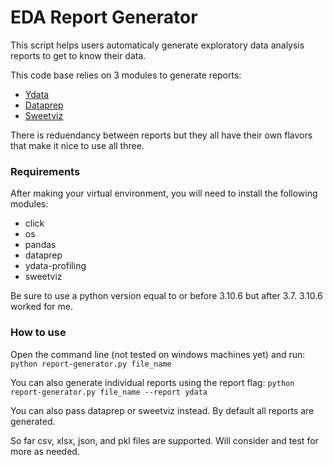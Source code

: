 # EDA Report Generator
This script helps users automaticaly generate exploratory data analysis reports to get to know their data.

This code base relies on 3 modules to generate reports:
- [Ydata](https://ydata-profiling.ydata.ai/docs/master/index.html)
- [Dataprep](https://dataprep.ai)
- [Sweetviz](https://github.com/fbdesignpro/sweetviz)

There is reduendancy between reports but they all have their own flavors that make it nice to use all three.

### Requirements
After making your virtual environment, you will need to install the following modules:
- click
- os
- pandas
- dataprep
- ydata-profiling
- sweetviz

Be sure to use a python version equal to or before 3.10.6 but after 3.7. 3.10.6 worked for me.

### How to use

Open the command line (not tested on windows machines yet) and run:
`python report-generator.py file_name`

You can also generate individual reports using the report flag:
`python report-generator.py file_name --report ydata`

You can also pass dataprep or sweetviz instead. By default all reports are generated.

So far csv, xlsx, json, and pkl files are supported. Will consider and test for more as needed.
